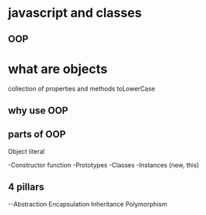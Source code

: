 # javascript and classes
## OOP


# what are objects
collection of properties and methods
toLowerCase
## why use OOP
## parts of OOP
Object literal

-Constructor function
-Prototypes
-Classes
-Instances (new, this)

## 4 pillars
--Abstraction Encapsulation Inheritance Polymorphism